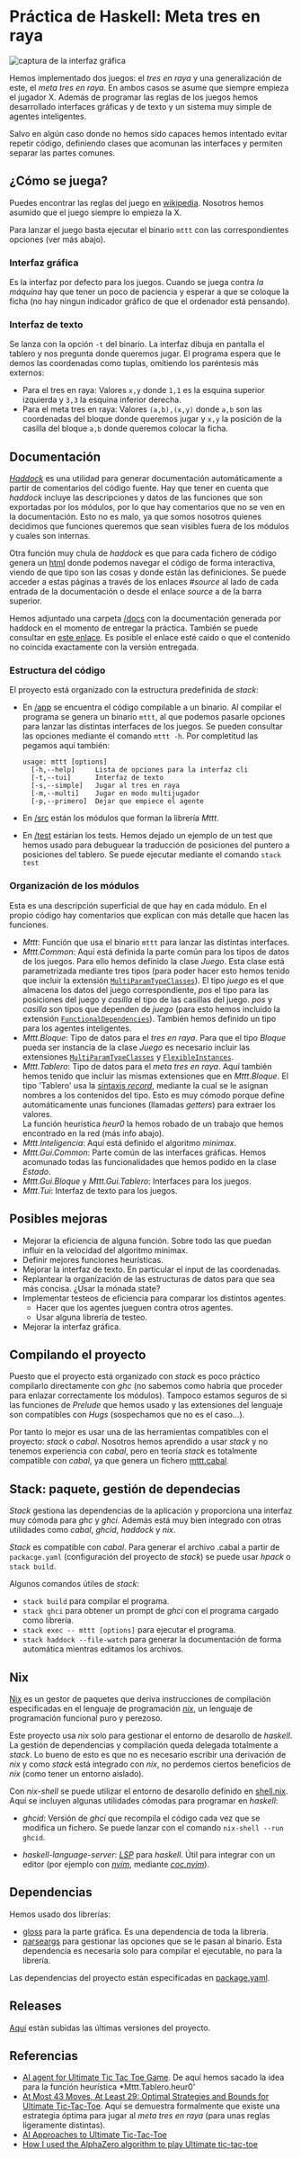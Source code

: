 Práctica de Haskell: Meta tres en raya
======================================

![captura de la interfaz gráfica](captura.png)

Hemos implementado dos juegos: el *tres en raya* y una generalización de este,
el *meta tres en raya*. En ambos casos se asume que siempre empieza el jugador
X. Además de programar las reglas de los juegos hemos desarrollado interfaces
gráficas y de texto y un sistema muy simple de agentes inteligentes.

Salvo en algún caso donde no hemos sido capaces hemos intentado evitar repetir
código, definiendo clases que acomunan las interfaces y permiten separar las
partes comunes.

¿Cómo se juega?
---------------

Puedes encontrar las reglas del juego en
[wikipedia](https://en.wikipedia.org/wiki/Ultimate_tic-tac-toe). Nosotros hemos
asumido que el juego siempre lo empieza la X.

Para lanzar el juego basta ejecutar el binario `mttt` con las correspondientes
opciones (ver más abajo).

### Interfaz gráfica

Es la interfaz por defecto para los juegos. Cuando se juega contra *la máquina*
hay que tener un poco de paciencia y esperar a que se coloque la ficha (no hay
ningun indicador gráfico de que el ordenador está pensando).

### Interfaz de texto

Se lanza con la opción `-t` del binario. La interfaz dibuja en pantalla el
tablero y nos pregunta donde queremos jugar. El programa espera que le demos las
coordenadas como tuplas, omitiendo los paréntesis más externos:

- Para el tres en raya: Valores `x,y` donde `1,1` es la esquina superior
  izquierda y `3,3` la esquina inferior derecha.
- Para el meta tres en raya: Valores `(a,b),(x,y)` donde `a,b` son las
  coordenadas del bloque donde queremos jugar y `x,y` la posición de la casilla
  del bloque `a,b` donde queremos colocar la ficha.

Documentación
-------------

[*Haddock*](https://www.haskell.org/haddock/) es una utilidad para
generar documentación automáticamente a partir de comentarios del código fuente.
Hay que tener en cuenta que *haddock* incluye las descripciones y datos de las
funciones que son exportadas por los módulos, por lo que hay comentarios que no
se ven en la documentación. Esto no es malo, ya que somos nosotros quienes
decidimos que funciones queremos que sean visibles fuera de los módulos y cuales
son internas.

Otra función muy chula de *haddock* es que para cada fichero de código genera un
[html](./docs/src) donde podemos navegar el código de forma interactiva, viendo
de que tipo son las cosas y donde están las definiciones. Se puede acceder a
estas páginas a través de los enlaces *#source* al lado de cada entrada de la
documentación o desde el enlace *source* a de la barra superior.

Hemos adjuntado una carpeta [/docs](./docs) con la documentación generada por
haddock en el momento de entregar la práctica. También se puede consultar en
[este enlace](https://haztecaso.com/mttt/docs). Es posible el enlace esté caido o
que el contenido no coincida exactamente con la versión entregada.

### Estructura del código

El proyecto está organizado con la estructura predefinida de *stack*:

- En [/app](./app) se encuentra el código compilable a un binario. Al compilar
  el programa se genera un binario `mttt`, al que podemos pasarle opciones para
  lanzar las distintas interfaces de los juegos. Se pueden consultar las
  opciones mediante el comando `mttt -h`. Por completitud las pegamos aquí
  también:

  ```
  usage: mttt [options]
    [-h,--help]     Lista de opciones para la interfaz cli
    [-t,--tui]      Interfaz de texto
    [-s,--simple]   Jugar al tres en raya
    [-m,--multi]    Jugar en modo multijugador
    [-p,--primero]  Dejar que empiece el agente
  ```

- En [/src](./docs/src) están los módulos que forman la librería *Mttt*.

- En [/test](./test) estárían los tests. Hemos dejado un ejemplo de un test que
  hemos usado para debuguear la traducción de posiciones del puntero a
  posiciones del tablero. Se puede ejecutar mediante el comando `stack test`

### Organización de los módulos

Esta es una descripción superficial de que hay en cada módulo. En el propio
código hay comentarios que explican con más detalle que hacen las funciones.

- *Mttt*: Función que usa el binario `mttt` para lanzar las distintas
  interfaces.
- *Mttt.Common*: Aquí está definida la parte común para los tipos de datos
  de los juegos. Para ello hemos definido la clase *Juego*. Esta clase está
  parametrizada mediante tres tipos (para poder hacer esto hemos tenido que
  incluir la extensión [`MultiParamTypeClasses`](https://downloads.haskell.org/~ghc/8.8.4/docs/html/users_guide/glasgow_exts.html#multi-parameter-type-classes)).
  El tipo *juego* es el que almacena los datos del juego correspondiente,
  *pos* el tipo para las posiciones del juego y *casilla* el tipo de las
  casillas del juego. *pos* y *casilla* son tipos que dependen de *juego*
  (para esto hemos incluido la extensión [`FunctionalDependencies`](https://downloads.haskell.org/~ghc/8.8.4/docs/html/users_guide/glasgow_exts.html#functional-dependencies)).
  También hemos definido un tipo para los agentes inteligentes.
- *Mttt.Bloque*: Tipo de datos para el *tres en raya*. Para que el tipo
  *Bloque* pueda ser instancia de la clase *Juego* es necesario incluir las
  extensiones [`MultiParamTypeClasses`](https://downloads.haskell.org/~ghc/8.8.4/docs/html/users_guide/glasgow_exts.html#multi-parameter-type-classes)
  y [`FlexibleInstances`](https://downloads.haskell.org/~ghc/8.8.4/docs/html/users_guide/glasgow_exts.html#extension-FlexibleInstances).
- *Mttt.Tablero*: Tipo de datos para el *meta tres en raya*. Aquí también
  hemos tenido que incluir las mismas extensiones que en *Mttt.Bloque*. El
  tipo 'Tablero' usa la [sintaxis
  *record*](https://www.haskell.org/onlinereport/haskell2010/haskellch3.html#x8-490003.15),
  mediante la cual se le asignan nombres a los contenidos del tipo. Esto es
  muy cómodo porque define automáticamente unas funciones (llamadas *getters*)
  para extraer los valores.  
  La función heurística *heur0* la hemos robado de un trabajo que hemos
  encontrado en la red (más info abajo).
- *Mttt.Inteligencia*: Aquí está definido el algoritmo *minimax*.
- *Mttt.Gui.Common*: Parte común de las interfaces gráficas. Hemos acomunado
  todas las funcionalidades que hemos podido en la clase *Estado*.
- *Mttt.Gui.Bloque* y *Mttt.Gui.Tablero*: Interfaces para los juegos.
- *Mttt.Tui*: Interfaz de texto para los juegos.

Posibles mejoras
----------------

- Mejorar la eficiencia de alguna función. Sobre todo las que puedan influir en
  la velocidad del algoritmo minimax.
- Definir mejores funciones heurísticas.
- Mejorar la interfaz de texto. En particular el input de las coordenadas.
- Replantear la organización de las estructuras de datos para que sea más
  concisa. ¿Usar la mónada state?
- Implementar testeos de eficiencia para comparar los distintos agentes.
  - Hacer que los agentes jueguen contra otros agentes.
  - Usar alguna librería de testeo.
- Mejorar la interfaz gráfica.

Compilando el proyecto
----------------------

Puesto que el proyecto está organizado con *stack* es poco práctico compilarlo
directamente con *ghc* (no sabemos como habría que proceder para enlazar
correctamente los módulos). Tampoco estamos seguros de si las funciones de
*Prelude* que hemos usado y las extensiones del lenguaje son compatibles con
*Hugs* (sospechamos que no es el caso...).

Por tanto lo mejor es usar una de las herramientas compatibles con el proyecto:
*stack* o *cabal*. Nosotros hemos aprendido a usar *stack* y no tenemos
experiencia con *cabal*, pero en teoría *stack* es totalmente compatible con
*cabal*, ya que genera un fichero [mttt.cabal](./mttt.cabal).

Stack: paquete, gestión de dependecias
--------------------------------------

*Stack* gestiona las dependencias de la aplicación y proporciona una interfaz
muy cómoda para *ghc* y *ghci*. Además está muy bien integrado con otras
utilidades como *cabal*, *ghcid*, *haddock* y *nix*.

*Stack* es compatible con *cabal*. Para generar el archivo .cabal a partir de
`packacge.yaml` (configuración del proyecto de *stack*) se puede usar *hpack* o
`stack build`.

Algunos comandos útiles de *stack*:

- `stack build` para compilar el programa.
- `stack ghci` para obtener un prompt de *ghci* con el programa cargado como
  librería.
- `stack exec -- mttt [options]` para ejecutar el programa.
- `stack haddock --file-watch` para generar la documentación de forma automática
  mientras editamos los archivos.

Nix
---

[Nix](https://nixos.wiki/wiki/Nix) es un gestor de paquetes que deriva
instrucciones de compilación especificadas en el lenguaje de programación
[*nix*](https://nixos.wiki/wiki/Nix_Expression_Language), un lenguaje de
programación funcional puro y perezoso.

Este proyecto usa *nix* solo para gestionar el entorno de desarollo de
*haskell*. La gestión de dependencias y compilación queda delegada totalmente a
*stack*. Lo bueno de esto es que no es necesario escribir una derivación de
*nix* y como *stack* está integrado con *nix*, no perdemos ciertos beneficios de
*nix* (como tener un entorno aislado).

Con *nix-shell* se puede utilizar el entorno de desarollo definido en
[shell.nix](./shell.nix). Aquí se incluyen algunas utilidades cómodas para
programar en *haskell*:

- *ghcid*: Versión de *ghci* que recompila el código cada vez que se modifica
  un fichero. Se puede lanzar con el comando `nix-shell --run ghcid`.

- *haskell-language-server*:
  *[LSP](https://microsoft.github.io/language-server-protocol/)* para *haskell*.
  Útil para integrar con un editor (por ejemplo con [*nvim*](https://neovim.io),
  mediante [*coc.nvim*](https://github.com/neoclide/coc.nvim/)).

Dependencias
------------

Hemos usado dos librerías:

- [gloss](https://hackage.haskell.org/package/gloss/) para la parte gráfica.
  Es una dependencia de toda la librería.
- [parseargs](https://hackage.haskell.org/package/parseargs/) para gestionar las
  opciones que se le pasan al binario. Esta dependencia es necesaria solo para
  compilar el ejecutable, no para la librería.

Las dependencias del proyecto están especificadas en
[package.yaml](./package.yaml).

Releases
--------

[Aquí](https://haztecaso.com/mttt/releases/) están subidas las últimas versiones
del proyecto.

Referencias
-----------

- [AI agent for Ultimate Tic Tac Toe Game](https://www.cs.huji.ac.il/~ai/projects/2013/U2T3P/files/AI_Report.pdf).
  De aquí hemos sacado la idea para la función heurística *Mttt.Tablero.heur0'
- [At Most 43 Moves, At Least 29: Optimal Strategies and Bounds for Ultimate
  Tic-Tac-Toe](https://arxiv.org/abs/2006.02353). Aquí se demuestra formalmente
  que existe una estrategia óptima para jugar al *meta tres en raya* (para unas
  reglas ligeramente distintas).
- [AI Approaches to Ultimate Tic-Tac-Toe](https://www.cs.huji.ac.il/~ai/projects/2013/UlitmateTic-Tac-Toe/files/report.pdf)
- [How I used the AlphaZero algorithm to play Ultimate
  tic-tac-toe](https://youtu.be/CcwC8tTe_QE)

